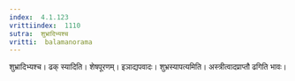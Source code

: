 ```yaml
---
index:  4.1.123
vrittiindex:  1110
sutra:  शुभ्रादिभ्यश्च
vritti:  balamanorama 
---
```


शुभ्रादिभ्यश्च। ढक् स्यादिति। शेषपूरणम्। इञाद्यपवादः। शुभ्रस्यापत्यमिति। अस्त्रीत्वादप्राप्तौ ढगिति भावः। 

